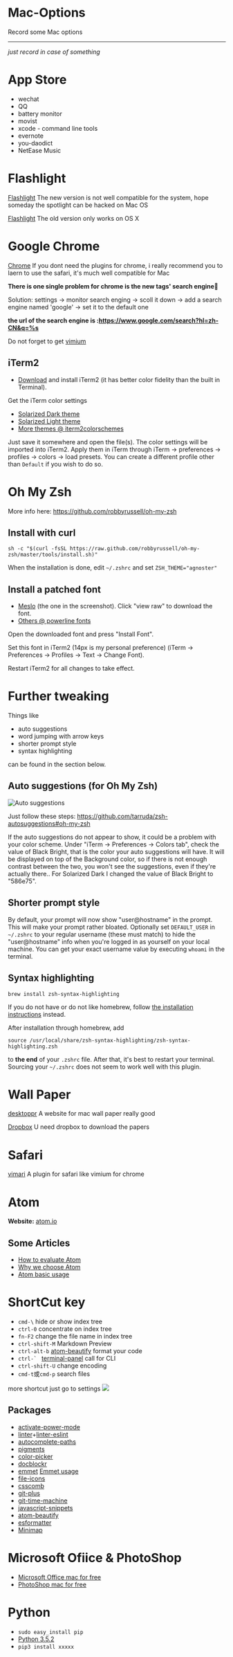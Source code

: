 # Mac-Options

Record some Mac options

---

_just record in case of something_

# App Store

- wechat
- QQ
- battery monitor
- movist
- xcode - command line tools
- evernote
- you-daodict
- NetEase Music

# Flashlight

[Flashlight](https://github.com/w0lfschild/Flashlight "the new version for Mac OS Sierra") The new version is not well compatible for the system, hope someday the spotlight can be hacked on Mac OS

[Flashlight](https://github.com/nate-parrott/Flashlight "the old version for OS X") The old version only works on OS X

<!-- more -->

# Google Chrome

[Chrome](https://www.google.com/chrome/browser/desktop/index.html "chrme") If you dont need the plugins for chrome, i really recommend you to laern to use the safari, it's much well compatible for Mac

**There is one single problem for chrome is the new tags' search engine**

Solution: settings -> monitor search enging -> scoll it down -> add a search engine named 'google' -> set it to the default one

**the url of the search engine is :<https://www.google.com/search?hl=zh-CN&q=%s>**

Do not forget to get [vimium](https://chrome.google.com/webstore/detail/vimium/dbepggeogbaibhgnhhndojpepiihcmeb)

## iTerm2

- [Download](http://www.iterm2.com/downloads.html) and install iTerm2 (it has better color fidelity than the built in Terminal).

Get the iTerm color settings

- [Solarized Dark theme](https://raw.githubusercontent.com/altercation/solarized/master/iterm2-colors-solarized/Solarized%20Dark.itermcolors)
- [Solarized Light theme](https://raw.githubusercontent.com/altercation/solarized/master/iterm2-colors-solarized/Solarized%20Light.itermcolors)
- [More themes @ iterm2colorschemes](http://iterm2colorschemes.com/)

Just save it somewhere and open the file(s). The color settings will be imported into iTerm2\. Apply them in iTerm through iTerm -> preferences -> profiles -> colors -> load presets. You can create a different profile other than `Default` if you wish to do so.

# Oh My Zsh

More info here: <https://github.com/robbyrussell/oh-my-zsh>

## Install with curl

```
sh -c "$(curl -fsSL https://raw.github.com/robbyrussell/oh-my-zsh/master/tools/install.sh)"
```

When the installation is done, edit `~/.zshrc` and set `ZSH_THEME="agnoster"`

## Install a patched font

- [Meslo](https://github.com/Lokaltog/powerline-fonts/blob/master/Meslo/Meslo%20LG%20M%20DZ%20Regular%20for%20Powerline.otf) (the one in the screenshot). Click "view raw" to download the font.
- [Others @ powerline fonts](https://github.com/powerline/fonts)

Open the downloaded font and press "Install Font".

Set this font in iTerm2 (14px is my personal preference) (iTerm -> Preferences -> Profiles -> Text -> Change Font).

Restart iTerm2 for all changes to take effect.

# Further tweaking

Things like

- auto suggestions
- word jumping with arrow keys
- shorter prompt style
- syntax highlighting

can be found in the section below.

## Auto suggestions (for Oh My Zsh)

![Auto suggestions](http://i66.tinypic.com/b5i9dv.png)

Just follow these steps: <https://github.com/tarruda/zsh-autosuggestions#oh-my-zsh>

If the auto suggestions do not appear to show, it could be a problem with your color scheme. Under "iTerm -> Preferences -> Colors tab", check the value of Black Bright, that is the color your auto suggestions will have. It will be displayed on top of the Background color, so if there is not enough contrast between the two, you won't see the suggestions, even if they're actually there.. For Solarized Dark I changed the value of Black Bright to "586e75".

## Shorter prompt style

By default, your prompt will now show "user@hostname" in the prompt. This will make your prompt rather bloated. Optionally set `DEFAULT_USER` in `~/.zshrc` to your regular username (these must match) to hide the "user@hostname" info when you're logged in as yourself on your local machine. You can get your exact username value by executing `whoami` in the terminal.

## Syntax highlighting

```
brew install zsh-syntax-highlighting
```

If you do not have or do not like homebrew, follow [the installation instructions](https://github.com/zsh-users/zsh-syntax-highlighting/blob/master/INSTALL.md) instead.

After installation through homebrew, add

```
source /usr/local/share/zsh-syntax-highlighting/zsh-syntax-highlighting.zsh
```

to **the end** of your `.zshrc` file. After that, it's best to restart your terminal. Sourcing your `~/.zshrc` does not seem to work well with this plugin.

# Wall Paper

[desktoppr](https://www.desktoppr.co) A website for mac wall paper really good

[Dropbox](https://www.dropbox.com) U need dropbox to download the papers

# Safari

[vimari](https://github.com/guyht/vimari/tree/59723be011a8d2d20e3e615db31f53ca076c01ac) A plugin for safari like vimium for chrome

# Atom

**Website:** [atom.io](https://atom.io)

## Some Articles

- [How to evaluate Atom](http://www.zhihu.com/question/22867204)
- [Why we choose Atom](http://atom-china.org/t/atom/59)
- [Atom basic usage](http://atom-china.org/t/guan-fang-shou-ce-atom-ji-chu-shi-yong/62)

# ShortCut key

- `cmd-\` hide or show index tree
- `ctrl-0` concentrate on index tree
- `fn-F2` change the file name in index tree
- `ctrl-shift-M` Markdown Preview
- `ctrl-alt-b` [atom-beautify](https://atom.io/packages/atom-beautify) format your code
- ``ctrl-` `` [terminal-panel](https://atom.io/packages/terminal-panel) call for CLI
- `ctrl-shift-U` change encoding
- `cmd-t`或`cmd-p` search files

more shortcut just go to settings ![](https://raw.githubusercontent.com/nieweidong/learn-atom/master/img/keybindings.png)

## Packages

- [activate-power-mode](https://atom.io/packages/activate-power-mode)
- [linter](https://atom.io/packages/linter)+[linter-eslint](https://atom.io/packages/linter-eslint)
- [autocomplete-paths](https://atom.io/packages/autocomplete-paths)
- [pigments](https://atom.io/packages/pigments)
- [color-picker](https://atom.io/packages/color-picker)
- [docblockr](https://atom.io/packages/docblockr)
- [emmet](https://atom.io/packages/emmet) [Emmet usage](http://www.w3cplus.com/tools/emmet-cheat-sheet.html)
- [file-icons](https://atom.io/packages/file-icons)
- [csscomb](https://atom.io/packages/atom-csscomb)
- [git-plus](https://atom.io/packages/git-plus)
- [git-time-machine](https://atom.io/packages/git-time-machine)
- [javascript-snippets](https://atom.io/packages/javascript-snippets)
- [atom-beautify](https://atom.io/packages/atom-beautify)
- [esformatter](https://atom.io/packages/esformatter)
- [Minimap](https://atom.io/packages/minimap)

# Microsoft Ofiice & PhotoShop

- [Microsoft Office mac for free](https://drive.google.com/open?id=0BxAvhRqTkT2-bFBWUUVDdWRiZDA)
- [PhotoShop mac for free](https://mega.nz/#!qkVAlByY!PXEFYrCY9YF44c_xX_cAGjG_ykPFn9ln0KI26QLiSEw)

# Python

- `sudo easy_install pip`
- [Python 3.5.2](https://www.python.org)
- `pip3 install xxxxx`
